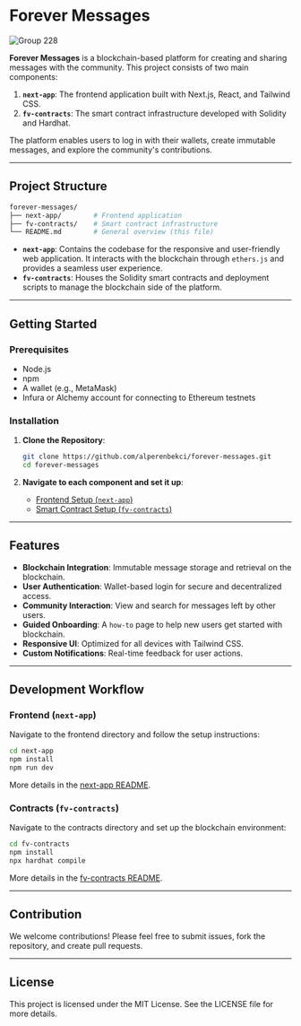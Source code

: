 # Forever Messages
![Group 228](https://github.com/user-attachments/assets/d0956c0f-7e3b-4309-8648-b0d380181400)

**Forever Messages** is a blockchain-based platform for creating and sharing messages with the community. This project consists of two main components:

1. **`next-app`**: The frontend application built with Next.js, React, and Tailwind CSS.
2. **`fv-contracts`**: The smart contract infrastructure developed with Solidity and Hardhat.

The platform enables users to log in with their wallets, create immutable messages, and explore the community's contributions.

---

## Project Structure

```bash
forever-messages/
├── next-app/        # Frontend application
├── fv-contracts/    # Smart contract infrastructure
└── README.md        # General overview (this file)
```

- **`next-app`**: Contains the codebase for the responsive and user-friendly web application. It interacts with the blockchain through `ethers.js` and provides a seamless user experience.
- **`fv-contracts`**: Houses the Solidity smart contracts and deployment scripts to manage the blockchain side of the platform.

---

## Getting Started

### Prerequisites

- Node.js
- npm
- A wallet (e.g., MetaMask)
- Infura or Alchemy account for connecting to Ethereum testnets

### Installation

1. **Clone the Repository**:

   ```bash
   git clone https://github.com/alperenbekci/forever-messages.git
   cd forever-messages
   ```

2. **Navigate to each component and set it up**:
   - [Frontend Setup (`next-app`)](./next-app/README.md)
   - [Smart Contract Setup (`fv-contracts`)](./fv-contracts/README.md)

---

## Features

- **Blockchain Integration**: Immutable message storage and retrieval on the blockchain.
- **User Authentication**: Wallet-based login for secure and decentralized access.
- **Community Interaction**: View and search for messages left by other users.
- **Guided Onboarding**: A `how-to` page to help new users get started with blockchain.
- **Responsive UI**: Optimized for all devices with Tailwind CSS.
- **Custom Notifications**: Real-time feedback for user actions.

---

## Development Workflow

### Frontend (`next-app`)

Navigate to the frontend directory and follow the setup instructions:

```bash
cd next-app
npm install
npm run dev
```

More details in the [next-app README](./next-app/README.md).

### Contracts (`fv-contracts`)

Navigate to the contracts directory and set up the blockchain environment:

```bash
cd fv-contracts
npm install
npx hardhat compile
```

More details in the [fv-contracts README](./fv-contracts/README.md).

---

## Contribution

We welcome contributions! Please feel free to submit issues, fork the repository, and create pull requests.

---

## License

This project is licensed under the MIT License. See the LICENSE file for more details.
